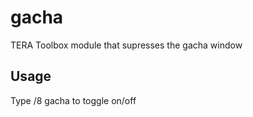 # gacha
TERA Toolbox module that supresses the gacha window

## Usage
Type /8 gacha to toggle on/off
